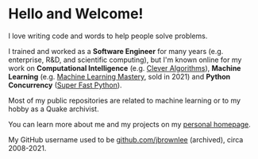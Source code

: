 # Hello and Welcome!

I love writing code and words to help people solve problems.

I trained and worked as a **Software Engineer** for many years (e.g. enterprise, R&D, and scientific computing), but I'm known online for my work on **Computational Intelligence** (e.g. [Clever Algorithms](https://cleveralgorithms.com)), **Machine Learning** (e.g. [Machine Learning Mastery](https://MachineLearningMastery.com), sold in 2021) and **Python Concurrency** ([Super Fast Python](https://SuperFastPython.com)).

Most of my public repositories are related to machine learning or to my hobby as a Quake archivist.

You can learn more about me and my projects on my [personal homepage](https://jasonbrownlee.me/).

My GitHub username used to be [github.com/jbrownlee](https://web.archive.org/web/20100214152816/http://github.com/jbrownlee) (archived), circa 2008-2021.